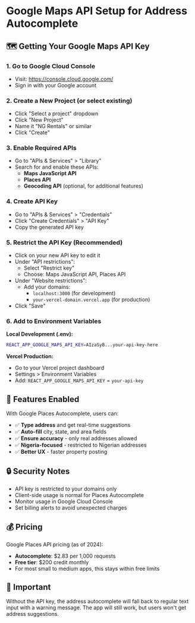 # Google Maps API Setup for Address Autocomplete

## 🗺️ Getting Your Google Maps API Key

### 1. Go to Google Cloud Console
- Visit: https://console.cloud.google.com/
- Sign in with your Google account

### 2. Create a New Project (or select existing)
- Click "Select a project" dropdown
- Click "New Project"
- Name it "NG Rentals" or similar
- Click "Create"

### 3. Enable Required APIs
- Go to "APIs & Services" > "Library"
- Search for and enable these APIs:
  - **Maps JavaScript API**
  - **Places API**
  - **Geocoding API** (optional, for additional features)

### 4. Create API Key
- Go to "APIs & Services" > "Credentials"
- Click "Create Credentials" > "API Key"
- Copy the generated API key

### 5. Restrict the API Key (Recommended)
- Click on your new API key to edit it
- Under "API restrictions":
  - Select "Restrict key"
  - Choose: Maps JavaScript API, Places API
- Under "Website restrictions":
  - Add your domains:
    - `localhost:3000` (for development)
    - `your-vercel-domain.vercel.app` (for production)
- Click "Save"

### 6. Add to Environment Variables

**Local Development (.env):**
```bash
REACT_APP_GOOGLE_MAPS_API_KEY=AIzaSyB...your-api-key-here
```

**Vercel Production:**
- Go to your Vercel project dashboard
- Settings > Environment Variables
- Add: `REACT_APP_GOOGLE_MAPS_API_KEY` = `your-api-key`

## 🎯 Features Enabled

With Google Places Autocomplete, users can:
- ✅ **Type address** and get real-time suggestions
- ✅ **Auto-fill** city, state, and area fields
- ✅ **Ensure accuracy** - only real addresses allowed
- ✅ **Nigeria-focused** - restricted to Nigerian addresses
- ✅ **Better UX** - faster property posting

## 🔒 Security Notes

- API key is restricted to your domains only
- Client-side usage is normal for Places Autocomplete
- Monitor usage in Google Cloud Console
- Set billing alerts to avoid unexpected charges

## 💰 Pricing

Google Places API pricing (as of 2024):
- **Autocomplete**: $2.83 per 1,000 requests
- **Free tier**: $200 credit monthly
- For most small to medium apps, this stays within free limits

## 🚨 Important

Without the API key, the address autocomplete will fall back to regular text input with a warning message. The app will still work, but users won't get address suggestions.
